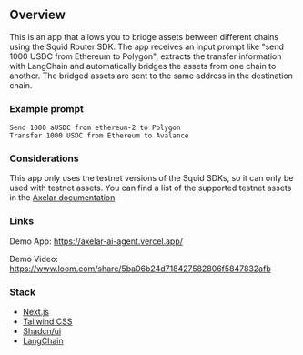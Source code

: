 ## Overview

This is an app that allows you to bridge assets between different chains using the Squid Router SDK. The app receives an
input prompt like "send 1000 USDC from Ethereum to Polygon", extracts the transfer information with LangChain
and automatically bridges the assets from one chain to another.
The bridged assets are sent to the same address in the destination chain.

### Example prompt
```
Send 1000 aUSDC from ethereum-2 to Polygon
Transfer 1000 USDC from Ethereum to Avalance
```


### Considerations

This app only uses the testnet versions of the Squid SDKs, so it can only be used with testnet assets.
You can find a list of the supported testnet assets in the [Axelar documentation](https://docs.axelar.dev/dev/reference/testnet-contract-addresses).


### Links

Demo App: https://axelar-ai-agent.vercel.app/

Demo Video: https://www.loom.com/share/5ba06b24d718427582806f5847832afb

### Stack

- [Next.js](https://nextjs.org/)
- [Tailwind CSS](https://tailwindcss.com/)
- [Shadcn/ui](https://ui.shadcn.com/)
- [LangChain](https://python.langchain.com/en/latest/index.html)
